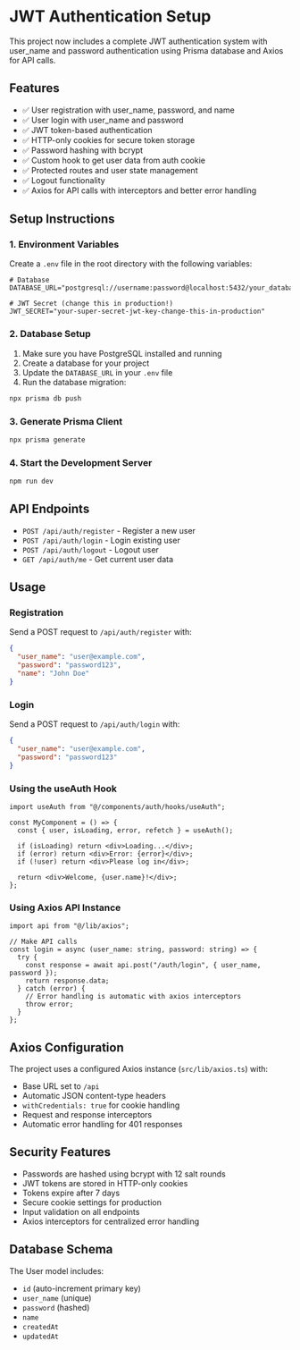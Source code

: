 # JWT Authentication Setup

This project now includes a complete JWT authentication system with user_name and password authentication using Prisma database and Axios for API calls.

## Features

- ✅ User registration with user_name, password, and name
- ✅ User login with user_name and password
- ✅ JWT token-based authentication
- ✅ HTTP-only cookies for secure token storage
- ✅ Password hashing with bcrypt
- ✅ Custom hook to get user data from auth cookie
- ✅ Protected routes and user state management
- ✅ Logout functionality
- ✅ Axios for API calls with interceptors and better error handling

## Setup Instructions

### 1. Environment Variables

Create a `.env` file in the root directory with the following variables:

```env
# Database
DATABASE_URL="postgresql://username:password@localhost:5432/your_database_name"

# JWT Secret (change this in production!)
JWT_SECRET="your-super-secret-jwt-key-change-this-in-production"
```

### 2. Database Setup

1. Make sure you have PostgreSQL installed and running
2. Create a database for your project
3. Update the `DATABASE_URL` in your `.env` file
4. Run the database migration:

```bash
npx prisma db push
```

### 3. Generate Prisma Client

```bash
npx prisma generate
```

### 4. Start the Development Server

```bash
npm run dev
```

## API Endpoints

- `POST /api/auth/register` - Register a new user
- `POST /api/auth/login` - Login existing user
- `POST /api/auth/logout` - Logout user
- `GET /api/auth/me` - Get current user data

## Usage

### Registration

Send a POST request to `/api/auth/register` with:

```json
{
  "user_name": "user@example.com",
  "password": "password123",
  "name": "John Doe"
}
```

### Login

Send a POST request to `/api/auth/login` with:

```json
{
  "user_name": "user@example.com",
  "password": "password123"
}
```

### Using the useAuth Hook

```tsx
import useAuth from "@/components/auth/hooks/useAuth";

const MyComponent = () => {
  const { user, isLoading, error, refetch } = useAuth();

  if (isLoading) return <div>Loading...</div>;
  if (error) return <div>Error: {error}</div>;
  if (!user) return <div>Please log in</div>;

  return <div>Welcome, {user.name}!</div>;
};
```

### Using Axios API Instance

```tsx
import api from "@/lib/axios";

// Make API calls
const login = async (user_name: string, password: string) => {
  try {
    const response = await api.post("/auth/login", { user_name, password });
    return response.data;
  } catch (error) {
    // Error handling is automatic with axios interceptors
    throw error;
  }
};
```

## Axios Configuration

The project uses a configured Axios instance (`src/lib/axios.ts`) with:

- Base URL set to `/api`
- Automatic JSON content-type headers
- `withCredentials: true` for cookie handling
- Request and response interceptors
- Automatic error handling for 401 responses

## Security Features

- Passwords are hashed using bcrypt with 12 salt rounds
- JWT tokens are stored in HTTP-only cookies
- Tokens expire after 7 days
- Secure cookie settings for production
- Input validation on all endpoints
- Axios interceptors for centralized error handling

## Database Schema

The User model includes:

- `id` (auto-increment primary key)
- `user_name` (unique)
- `password` (hashed)
- `name`
- `createdAt`
- `updatedAt`
